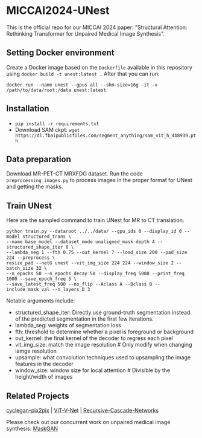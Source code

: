 # MICCAI2024-UNest

This is the official repo for our MICCAI 2024 paper: "Structural Attention: Rethinking Transformer for Unpaired Medical Image Synthesis".

## Setting Docker environment

Create a Docker image based on the `Dockerfile` available in this repository using `docker build -t unest:latest .` 
After that you can run:

```
docker run --name unest --gpus all --shm-size=16g -it -v /path/to/data/root:/data unest:latest
```

## Installation
- ```pip install -r requirements.txt```
- Download SAM ckpt: ```wget https://dl.fbaipublicfiles.com/segment_anything/sam_vit_h_4b8939.pth```

## Data preparation
Download MR-PET-CT MRXFDG dataset. Run the code `preprocessing_images.py` to process images in the proper format for UNest and getting the masks. 

## Train UNest

Here are the sampled command to train UNest for MR to CT translation.
```
python train.py --dataroot ../../data/ --gpu_ids 0 --display_id 0 --model structured_trans \ 
--name base_model --dataset_mode unaligned_mask depth 4 --structured_shape_iter 0 \
--lambda_seg 1 --fth 0.75 --out_kernel 7 --load_size 200 --pad_size 224 --preprocess \ 
resize_pad --netG unest --vit_img_size 224 224 --window_size 2 --batch_size 32 \ 
--n_epochs 50 --n_epochs_decay 50 --display_freq 5000 --print_freq 1000 --save_epoch_freq 5 \
--save_latest_freq 500 --no_flip --Aclass A --Bclass B --include_mask_val --n_layers_D 3
```

Notable arguments include:
- structured_shape_iter: Directly use ground-truth segmentation instead of the predicted segmentation in the first few iterations.
- lambda_seg: weights of segmentation loss
- fth: threshold to determine whether a pixel is foreground or background
- out_kernel: the final kernel of the decoder to regress each pixel
- vit_img_size: match the image resolution # Only modify when changing iamge resolution
- upsample: what convolution techniques used to upsampling the image features in the decoder
- window_size: window size for local attention # Divisible by the height/width of images


## Related Projects
[cyclegan-pix2pix](https://github.com/junyanz/pytorch-CycleGAN-and-pix2pix) |
[ViT-V-Net](https://github.com/junyuchen245/ViT-V-Net_for_3D_Image_Registration_Pytorch) |
[Recursive-Cascade-Networks](https://github.com/microsoft/Recursive-Cascaded-Networks) <br>

Please check out our concurrent work on unpaired medical image synthesis: [MaskGAN](https://github.com/HieuPhan33/MaskGAN)
